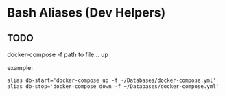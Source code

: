# Bash Aliases (Dev Helpers)

## TODO

docker-compose -f path to file... up

example:

```
alias db-start='docker-compose up -f ~/Databases/docker-compose.yml'
alias db-stop='docker-compose down -f ~/Databases/docker-compose.yml'
```
